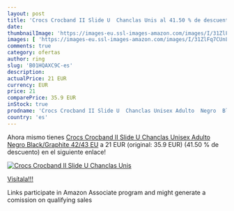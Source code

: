```yaml
---
layout: post
title: 'Crocs Crocband II Slide U  Chanclas Unis al 41.50 % de descuento'
date: 
thumbnailImage: 'https://images-eu.ssl-images-amazon.com/images/I/31ZlFq7CUnL._SL200_.jpg'
images: [ 'https://images-eu.ssl-images-amazon.com/images/I/31ZlFq7CUnL._SL200_.jpg' ]
comments: true
category: ofertas
author: ring
slug: 'B01HQAXC9C-es'
description:
actualPrice: 21 EUR
currency: EUR
price: 21
comparePrice: 35.9 EUR
inStock: true
prodname: 'Crocs Crocband II Slide U  Chanclas Unisex Adulto  Negro  Black/Graphite   42/43 EU'
country: 'es'
---
```


Ahora mismo tienes [Crocs Crocband II Slide U  Chanclas Unisex Adulto  Negro  Black/Graphite   42/43 EU](https://www.amazon.es/dp/B01HQAXC9C/?tag=tolees-21) a 21 EUR (original: 35.9 EUR) (41.50 %  de descuento) en el siguiente enlace!

[![Crocs Crocband II Slide U  Chanclas Unis](https://images-eu.ssl-images-amazon.com/images/I/31ZlFq7CUnL._SL200_.jpg)](https://www.amazon.es/dp/B01HQAXC9C/?tag=tolees-21)

[Visítala!!!](https://www.amazon.es/dp/B01HQAXC9C/?tag=tolees-21)

Links participate in Amazon Associate program and might generate a comission on qualifying sales
